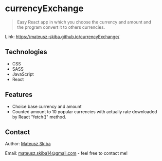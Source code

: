 # currencyExchange
> Easy React app in which you choose the currency and amount and the program convert it to others currencies.

Link: https://mateusz-skiba.github.io/currencyExchange/

## Technologies
* CSS
* SASS
* JavaScript
* React

## Features
* Choice base currency and amount
* Counted amount to 10 popular currencies with actually rate downloaded by React "fetch()" method.

## Contact

Author: [Mateusz Skiba](https://mateusz-skiba.pl/)

Email: mateusz.skiba14@gmail.com - feel free to contact me!
